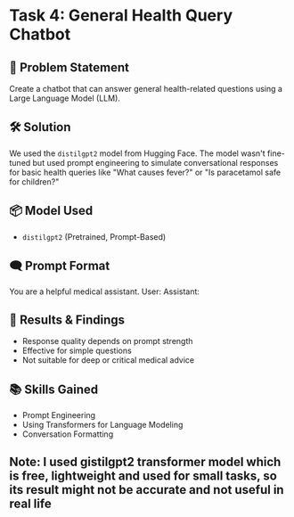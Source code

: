 # Task 4: General Health Query Chatbot

## 🧠 Problem Statement
Create a chatbot that can answer general health-related questions using a Large Language Model (LLM).

## 🛠️ Solution
We used the `distilgpt2` model from Hugging Face. The model wasn't fine-tuned but used prompt engineering to simulate conversational responses for basic health queries like "What causes fever?" or "Is paracetamol safe for children?"

## 📦 Model Used
- `distilgpt2` (Pretrained, Prompt-Based)

## 🗨️ Prompt Format
You are a helpful medical assistant. User: <question> Assistant:


## 🧪 Results & Findings
- Response quality depends on prompt strength
- Effective for simple questions
- Not suitable for deep or critical medical advice

## 📚 Skills Gained
- Prompt Engineering
- Using Transformers for Language Modeling
- Conversation Formatting

## Note: I used gistilgpt2 transformer model which is free, lightweight and used for small tasks, so its result might not be accurate and not useful in real life
